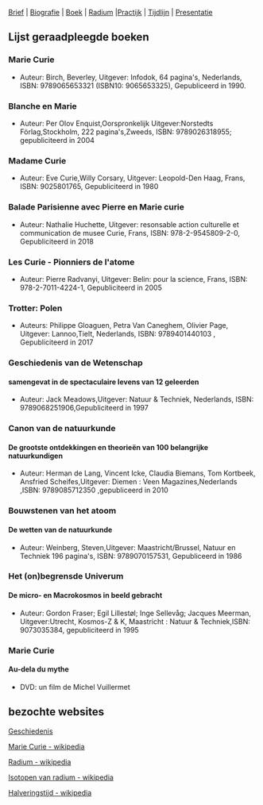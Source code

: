 [Brief](brief.md) | [Biografie](biografie.md) | [Boek](boek/inhoudsopgave.md) | [Radium](radium.md) |[Practijk](practisch_deel.md) |  [Tijdlijn](https://cdn.knightlab.com/libs/timeline3/latest/embed/index.html?source=1E-iVJlxIhEdE5K3mXC_vnQod_FRKKTVz-mWdT42EE0s&font=Default&lang=nl&initial_zoom=2&height=650) |  [Presentatie](https://gitpitch.com/bloemenmeisje/MarieCurie/master?grs=github&t=moon)

## Lijst geraadpleegde boeken

### Marie Curie
- Auteur: Birch, Beverley, Uitgever: Infodok, 64 pagina's, Nederlands, ISBN: 9789065653321 (ISBN10: 9065653325), Gepubliceerd in 1990.

### Blanche en Marie
- Auteur: Per Olov Enquist,Oorspronkelijk Uitgever:Norstedts Förlag,Stockholm, 222 pagina's,Zweeds, ISBN: 9789026318955; gepubliciteerd in 2004

### Madame Curie
- Auteur: Eve Curie,Willy Corsary, Uitgever: Leopold-Den Haag, Frans, ISBN: 9025801765, Gepubliciteerd in 1980

### Balade Parisienne avec Pierre en Marie curie
- Auteur: Nathalie Huchette, Uitgever: resonsable action culturelle et communication de musee Curie, Frans, ISBN: 978-2-9545809-2-0, Gepubliciteerd in 2018

### Les Curie - Pionniers de l'atome
- Auteur: Pierre Radvanyi, Uitgever: Belin: pour la science, Frans, ISBN: 978-2-7011-4224-1, Gepubliciteerd in 2005

### Trotter: Polen
- Auteurs: Philippe Gloaguen, Petra Van Caneghem, Olivier Page, Uitgever: Lannoo,Tielt, Nederlands, ISBN: 9789401440103 , Gepubliciteerd in 2017

### Geschiedenis van de Wetenschap
#### samengevat in de spectaculaire levens van 12 geleerden
- Auteur: Jack Meadows,Uitgever: Natuur & Techniek, Nederlands, ISBN: 9789068251906,Gepubliciteerd in 1997

### Canon van de natuurkunde
#### De grootste ontdekkingen en theorieën van 100 belangrijke natuurkundigen
- Auteur: Herman de Lang, Vincent Icke, Claudia Biemans, Tom Kortbeek, Ansfried Scheifes,Uitgever: Diemen : Veen Magazines,Nederlands ,ISBN: 9789085712350 ,gepubliceerd in 2010

### Bouwstenen van het atoom
#### De wetten van de natuurkunde
- Auteur: Weinberg, Steven,Uitgever: Maastricht/Brussel, Natuur en Techniek  196 pagina's, ISBN: 9789070157531, Gepubliceerd in 1986

### Het (on)begrensde Univerum
#### De micro- en Macrokosmos in beeld gebracht
- Auteur: Gordon Fraser; Egil Lillestøl; Inge Sellevåg; Jacques Meerman, Uitgever:Utrecht, Kosmos-Z & K, Maastricht : Natuur & Techniek,ISBN: 9073035384, gepubliciteerd in 1995

### Marie Curie
#### Au-dela du mythe
- DVD: un film de Michel Vuillermet

## bezochte websites

[Geschiedenis](https://isgeschiedenis.nl/nieuws/marie-curie)

[Marie Curie - wikipedia](https://nl.wikipedia.org/wiki/Marie_Curie)

[Radium - wikipedia](https://nl.wikipedia.org/wiki/Radium)

[Isotopen van radium - wikipedia](https://nl.wikipedia.org/wiki/Isotopen_van_radium)

[Halveringstijd - wikipedia](https://nl.wikipedia.org/wiki/Halveringstijd)
